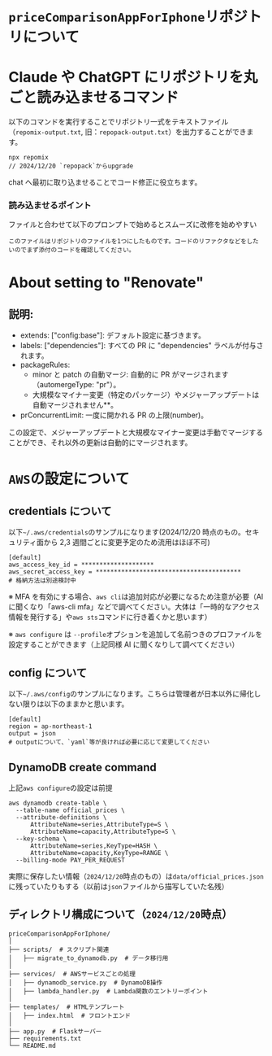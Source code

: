 # **`priceComparisonAppForIphone`リポジトリについて**

# Claude や ChatGPT にリポジトリを丸ごと読み込ませるコマンド

以下のコマンドを実行することでリポジトリ一式をテキストファイル（`repomix-output.txt`, 旧：`repopack-output.txt`）を出力することができます。

```
npx repomix
// 2024/12/20 `repopack`からupgrade
```

chat へ最初に取り込ませることでコード修正に役立ちます。

### 読み込ませるポイント

ファイルと合わせて以下のプロンプトで始めるとスムーズに改修を始めやすい

```
このファイルはリポジトリのファイルを1つにしたものです。コードのリファクタなどをしたいのでまず添付のコードを確認してください。
```

# About setting to "Renovate"

## 説明:

- extends: ["config:base"]: デフォルト設定に基づきます。
- labels: ["dependencies"]: すべての PR に "dependencies" ラベルが付与されます。
- packageRules:
  - minor と patch の自動マージ: 自動的に PR がマージされます（automergeType: "pr"）。
  - 大規模なマイナー変更（特定のパッケージ）やメジャーアップデートは自動マージされません\*\*。
- prConcurrentLimit: 一度に開かれる PR の上限(number)。

この設定で、メジャーアップデートと大規模なマイナー変更は手動でマージすることができ、それ以外の更新は自動的にマージされます。

# `AWS`の設定について

## credentials について

以下`~/.aws/credentials`のサンプルになります(2024/12/20 時点のもの。セキュリティ面から 2,3 週間ごとに変更予定のため流用はほぼ不可)

```
[default]
aws_access_key_id = ********************
aws_secret_access_key = ****************************************
# 格納方法は別途検討中
```

※ MFA を有効にする場合、`aws cli`は追加対応が必要になるため注意が必要（AI に聞くなり「aws-cli mfa」などで調べてください。大体は「一時的なアクセス情報を発行する」や`aws sts`コマンドに行き着くかと思います）

※ `aws configure` は `--profile`オプションを追加して名前つきのプロファイルを設定することができます（上記同様 AI に聞くなりして調べてください）

## config について

以下`~/.aws/config`のサンプルになります。こちらは管理者が日本以外に帰化しない限りは以下のままかと思います。

```
[default]
region = ap-northeast-1
output = json
# outputについて、`yaml`等が良ければ必要に応じて変更してください
```

## DynamoDB create command

上記`aws configure`の設定は前提

```
aws dynamodb create-table \
  --table-name official_prices \
  --attribute-definitions \
      AttributeName=series,AttributeType=S \
      AttributeName=capacity,AttributeType=S \
  --key-schema \
      AttributeName=series,KeyType=HASH \
      AttributeName=capacity,KeyType=RANGE \
  --billing-mode PAY_PER_REQUEST
```

実際に保存したい情報（`2024/12/20`時点のもの）は`data/official_prices.json`に残っていたりもする（以前は`json`ファイルから描写していた名残）

## ディレクトリ構成について（`2024/12/20`時点）

```
priceComparisonAppForIphone/
│
├── scripts/  # スクリプト関連
│   ├── migrate_to_dynamodb.py  # データ移行用
│
├── services/  # AWSサービスごとの処理
│   ├── dynamodb_service.py  # DynamoDB操作
│   ├── lambda_handler.py  # Lambda関数のエントリーポイント
│
├── templates/  # HTMLテンプレート
│   ├── index.html  # フロントエンド
│
├── app.py  # Flaskサーバー
├── requirements.txt
└── README.md
```
